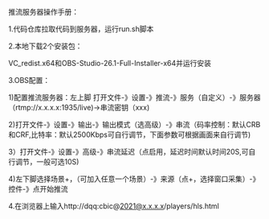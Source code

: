 推流服务器操作手册：

1.代码仓库拉取代码到服务器，运行run.sh脚本

2.本地下载2个安装包：

VC_redist.x64和OBS-Studio-26.1-Full-Installer-x64并运行安装

3.OBS配置：

1)配置推流服务器：左上脚 打开文件-》设置-》推流-》服务（自定义）-》服务器（rtmp://x.x.x.x:1935/live)->串流密钥（xxx)

2)打开文件-》设置-》输出-》输出模式（选高级）-》串流（码率控制：默认CRB和CRF,比特率：默认2500Kbps可自行调节，下面参数可根据画面来自行调节)

3）打开文件-》设置-》高级-》串流延迟（点启用，延迟时间默认时间20S,可自行调节，一般可选10S)

4)左下脚选择场景+，（可加入任意一个场景）-》来源（点+，选择窗口采集）-》控件-》点开始推流

4.在浏览器上输入http://dqq:cbic@2021@x.x.x.x/players/hls.html

